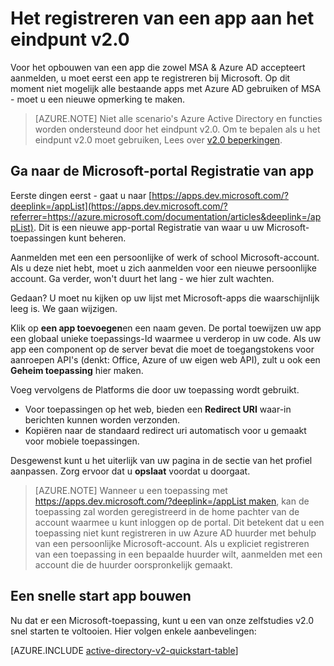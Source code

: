 <properties
    pageTitle="v2.0 app registratie | Microsoft Azure"
    description="Het registreren van een app met Microsoft voor het inschakelen van aanmelden en toegang tot Microsoft-services met behulp van het eindpunt v2.0"
    services="active-directory"
    documentationCenter=""
    authors="dstrockis"
    manager="mbaldwin"
    editor=""/>

<tags
    ms.service="active-directory"
    ms.workload="identity"
    ms.tgt_pltfrm="na"
    ms.devlang="na"
    ms.topic="article"
    ms.date="09/16/2016"
    ms.author="dastrock"/>

# <a name="how-to-register-an-app-with-the-v20-endpoint"></a>Het registreren van een app aan het eindpunt v2.0

Voor het opbouwen van een app die zowel MSA & Azure AD accepteert aanmelden, u moet eerst een app te registreren bij Microsoft.  Op dit moment niet mogelijk alle bestaande apps met Azure AD gebruiken of MSA - moet u een nieuwe opmerking te maken.

> [AZURE.NOTE]
    Niet alle scenario's Azure Active Directory en functies worden ondersteund door het eindpunt v2.0.  Om te bepalen als u het eindpunt v2.0 moet gebruiken, Lees over [v2.0 beperkingen](active-directory-v2-limitations.md).

## <a name="visit-the-microsoft-app-registration-portal"></a>Ga naar de Microsoft-portal Registratie van app
Eerste dingen eerst - gaat u naar [https://apps.dev.microsoft.com/?deeplink=/appList](https://apps.dev.microsoft.com/?referrer=https://azure.microsoft.com/documentation/articles&deeplink=/appList).  Dit is een nieuwe app-portal Registratie van waar u uw Microsoft-toepassingen kunt beheren.

Aanmelden met een een persoonlijke of werk of school Microsoft-account.  Als u deze niet hebt, moet u zich aanmelden voor een nieuwe persoonlijke account. Ga verder, won't duurt het lang - we hier zult wachten.

Gedaan? U moet nu kijken op uw lijst met Microsoft-apps die waarschijnlijk leeg is.  We gaan wijzigen.

Klik op **een app toevoegen**en een naam geven.  De portal toewijzen uw app een globaal unieke toepassings-Id waarmee u verderop in uw code.  Als uw app een component op de server bevat die moet de toegangstokens voor aanroepen API's (denkt: Office, Azure of uw eigen web API), zult u ook een **Geheim toepassing** hier maken.
<!-- TODO: Link for app secrets -->

Voeg vervolgens de Platforms die door uw toepassing wordt gebruikt.

- Voor toepassingen op het web, bieden een **Redirect URI** waar-in berichten kunnen worden verzonden.
- Kopiëren naar de standaard redirect uri automatisch voor u gemaakt voor mobiele toepassingen.

Desgewenst kunt u het uiterlijk van uw pagina in de sectie van het profiel aanpassen.  Zorg ervoor dat u **opslaat** voordat u doorgaat.

> [AZURE.NOTE] Wanneer u een toepassing met [https://apps.dev.microsoft.com/?deeplink=/appList maken](https://apps.dev.microsoft.com/?referrer=https://azure.microsoft.com/documentation/articles&deeplink=/appList), kan de toepassing zal worden geregistreerd in de home pachter van de account waarmee u kunt inloggen op de portal.  Dit betekent dat u een toepassing niet kunt registreren in uw Azure AD huurder met behulp van een persoonlijke Microsoft-account.  Als u expliciet registreren van een toepassing in een bepaalde huurder wilt, aanmelden met een account die de huurder oorspronkelijk gemaakt.

## <a name="build-a-quick-start-app"></a>Een snelle start app bouwen
Nu dat er een Microsoft-toepassing, kunt u een van onze zelfstudies v2.0 snel starten te voltooien.  Hier volgen enkele aanbevelingen:

[AZURE.INCLUDE [active-directory-v2-quickstart-table](../../includes/active-directory-v2-quickstart-table.md)]
